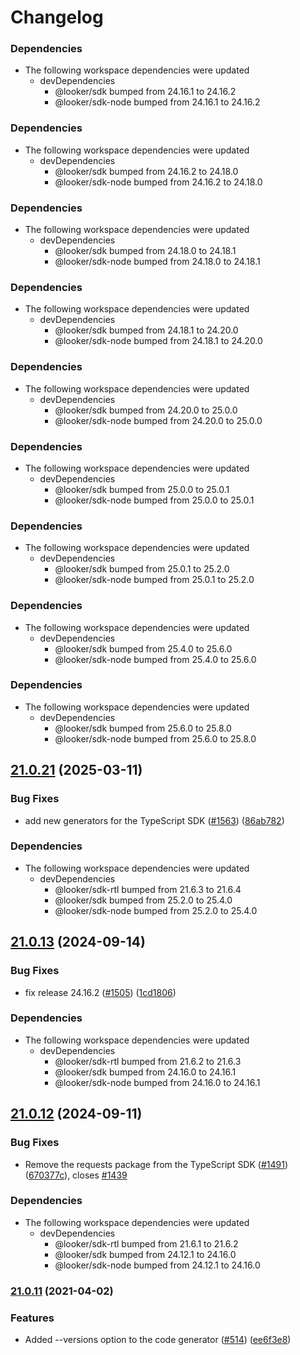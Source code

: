# Changelog

### Dependencies

* The following workspace dependencies were updated
  * devDependencies
    * @looker/sdk bumped from 24.16.1 to 24.16.2
    * @looker/sdk-node bumped from 24.16.1 to 24.16.2

### Dependencies

* The following workspace dependencies were updated
  * devDependencies
    * @looker/sdk bumped from 24.16.2 to 24.18.0
    * @looker/sdk-node bumped from 24.16.2 to 24.18.0

### Dependencies

* The following workspace dependencies were updated
  * devDependencies
    * @looker/sdk bumped from 24.18.0 to 24.18.1
    * @looker/sdk-node bumped from 24.18.0 to 24.18.1

### Dependencies

* The following workspace dependencies were updated
  * devDependencies
    * @looker/sdk bumped from 24.18.1 to 24.20.0
    * @looker/sdk-node bumped from 24.18.1 to 24.20.0

### Dependencies

* The following workspace dependencies were updated
  * devDependencies
    * @looker/sdk bumped from 24.20.0 to 25.0.0
    * @looker/sdk-node bumped from 24.20.0 to 25.0.0

### Dependencies

* The following workspace dependencies were updated
  * devDependencies
    * @looker/sdk bumped from 25.0.0 to 25.0.1
    * @looker/sdk-node bumped from 25.0.0 to 25.0.1

### Dependencies

* The following workspace dependencies were updated
  * devDependencies
    * @looker/sdk bumped from 25.0.1 to 25.2.0
    * @looker/sdk-node bumped from 25.0.1 to 25.2.0

### Dependencies

* The following workspace dependencies were updated
  * devDependencies
    * @looker/sdk bumped from 25.4.0 to 25.6.0
    * @looker/sdk-node bumped from 25.4.0 to 25.6.0

### Dependencies

* The following workspace dependencies were updated
  * devDependencies
    * @looker/sdk bumped from 25.6.0 to 25.8.0
    * @looker/sdk-node bumped from 25.6.0 to 25.8.0

## [21.0.21](https://github.com/looker-open-source/sdk-codegen/compare/sdk-codegen-utils-v21.0.20...sdk-codegen-utils-v21.0.21) (2025-03-11)


### Bug Fixes

* add new generators  for the TypeScript SDK ([#1563](https://github.com/looker-open-source/sdk-codegen/issues/1563)) ([86ab782](https://github.com/looker-open-source/sdk-codegen/commit/86ab7820c4ca095be20e219c5bd19ef3bfc3f030))


### Dependencies

* The following workspace dependencies were updated
  * devDependencies
    * @looker/sdk-rtl bumped from 21.6.3 to 21.6.4
    * @looker/sdk bumped from 25.2.0 to 25.4.0
    * @looker/sdk-node bumped from 25.2.0 to 25.4.0

## [21.0.13](https://github.com/looker-open-source/sdk-codegen/compare/sdk-codegen-utils-v21.0.12...sdk-codegen-utils-v21.0.13) (2024-09-14)


### Bug Fixes

* fix release 24.16.2 ([#1505](https://github.com/looker-open-source/sdk-codegen/issues/1505)) ([1cd1806](https://github.com/looker-open-source/sdk-codegen/commit/1cd180615901d2daf1fb112b41f2a72d2caacf61))


### Dependencies

* The following workspace dependencies were updated
  * devDependencies
    * @looker/sdk-rtl bumped from 21.6.2 to 21.6.3
    * @looker/sdk bumped from 24.16.0 to 24.16.1
    * @looker/sdk-node bumped from 24.16.0 to 24.16.1

## [21.0.12](https://github.com/looker-open-source/sdk-codegen/compare/sdk-codegen-utils-v21.0.11...sdk-codegen-utils-v21.0.12) (2024-09-11)


### Bug Fixes

* Remove the requests package from the TypeScript SDK ([#1491](https://github.com/looker-open-source/sdk-codegen/issues/1491)) ([670377c](https://github.com/looker-open-source/sdk-codegen/commit/670377c46a546bbd8dcc6679b8aeb041da1b4670)), closes [#1439](https://github.com/looker-open-source/sdk-codegen/issues/1439)


### Dependencies

* The following workspace dependencies were updated
  * devDependencies
    * @looker/sdk-rtl bumped from 21.6.1 to 21.6.2
    * @looker/sdk bumped from 24.12.1 to 24.16.0
    * @looker/sdk-node bumped from 24.12.1 to 24.16.0

### [21.0.11](https://www.github.com/looker-open-source/sdk-codegen/compare/sdk-codegen-utils-v21.0.10...sdk-codegen-utils-v21.0.11) (2021-04-02)

### Features

- Added --versions option to the code generator ([#514](https://www.github.com/looker-open-source/sdk-codegen/issues/514)) ([ee6f3e8](https://www.github.com/looker-open-source/sdk-codegen/commit/ee6f3e8f55e300df1a75c9be89b47f067bc08dee))
